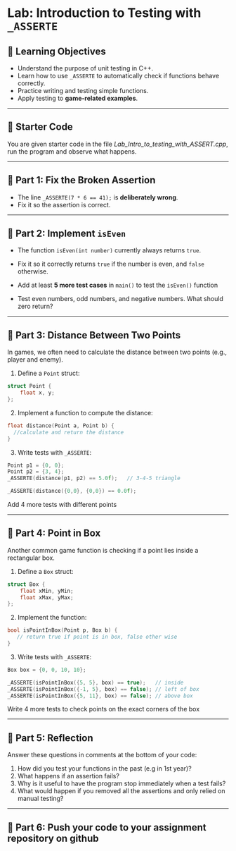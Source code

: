 # Lab: Introduction to Testing with `_ASSERTE`

## 🎯 Learning Objectives
- Understand the purpose of unit testing in C++.  
- Learn how to use `_ASSERTE` to automatically check if functions behave correctly.  
- Practice writing and testing simple functions.  
- Apply testing to **game‑related examples**.  

---

## 📝 Starter Code

You are given starter code in the file _Lab_Intro_to_testing_with_ASSERT.cpp_, run the program and observe what happens.

---

## 📝 Part 1: Fix the Broken Assertion

- The line `_ASSERTE(7 * 6 == 41);` is **deliberately wrong**.  
- Fix it so the assertion is correct.  

---

## 📝 Part 2: Implement `isEven`

- The function `isEven(int number)` currently always returns `true`.  
- Fix it so it correctly returns `true` if the number is even, and `false` otherwise.  


- Add at least **5 more test cases** in `main()` to test the `isEven()` function
- Test even numbers, odd numbers, and negative numbers. What should zero return?  

---

## 📝 Part 3: Distance Between Two Points

In games, we often need to calculate the distance between two points (e.g., player and enemy).  

1. Define a `Point` struct:  

```cpp
struct Point {
    float x, y;
};
```

2. Implement a function to compute the distance:  

```cpp
float distance(Point a, Point b) {
  //calculate and return the distance
}
```

3. Write tests with `_ASSERTE`:  

```cpp
Point p1 = {0, 0};
Point p2 = {3, 4};
_ASSERTE(distance(p1, p2) == 5.0f);   // 3-4-5 triangle

_ASSERTE(distance({0,0}, {0,0}) == 0.0f);
```

Add 4 more tests with different points

---

## 📝 Part 4: Point in Box

Another common game function is checking if a point lies inside a rectangular box.  

1. Define a `Box` struct:  

```cpp
struct Box {
    float xMin, yMin; 
    float xMax, yMax;
};
```

2. Implement the function:  

```cpp
bool isPointInBox(Point p, Box b) {
   // return true if point is in box, false other wise
}
```

3. Write tests with `_ASSERTE`:  

```cpp
Box box = {0, 0, 10, 10};

_ASSERTE(isPointInBox({5, 5}, box) == true);   // inside
_ASSERTE(isPointInBox({-1, 5}, box) == false); // left of box
_ASSERTE(isPointInBox({5, 11}, box) == false); // above box
```

Write 4 more tests to check points on the exact corners of the box

---

## 📝 Part 5: Reflection

Answer these questions in comments at the bottom of your code:

1. How did you test your functions in the past (e.g in 1st year)?
1. What happens if an assertion fails?  
2. Why is it useful to have the program stop immediately when a test fails?
4. What would happen if you removed all the assertions and only relied on manual testing?


---

## 📝 Part 6: Push your code to your assignment repository on github
